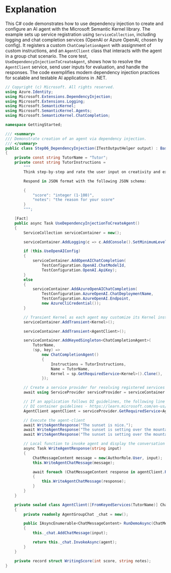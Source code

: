 # Explanation

This C# code demonstrates how to use dependency injection to create and configure an AI agent with the Microsoft Semantic Kernel library. The example sets up service registration using `ServiceCollection`, including logging and chat completion services (OpenAI or Azure OpenAI, chosen by config). It registers a custom `ChatCompletionAgent` with assignment of custom instructions, and an `AgentClient` class that interacts with the agent in a group chat scenario. The core test, `UseDependencyInjectionToCreateAgent`, shows how to resolve the `AgentClient` service, send user inputs for evaluation, and handle the responses. The code exemplifies modern dependency injection practices for scalable and testable AI applications in .NET.

```csharp
// Copyright (c) Microsoft. All rights reserved.
using Azure.Identity;
using Microsoft.Extensions.DependencyInjection;
using Microsoft.Extensions.Logging;
using Microsoft.SemanticKernel;
using Microsoft.SemanticKernel.Agents;
using Microsoft.SemanticKernel.ChatCompletion;

namespace GettingStarted;

/// <summary>
/// Demonstrate creation of an agent via dependency injection.
/// </summary>
public class Step06_DependencyInjection(ITestOutputHelper output) : BaseAgentsTest(output)
{
    private const string TutorName = "Tutor";
    private const string TutorInstructions =
        """
        Think step-by-step and rate the user input on creativity and expressiveness from 1-100.

        Respond in JSON format with the following JSON schema:

        {
            "score": "integer (1-100)",
            "notes": "the reason for your score"
        }
        """;

    [Fact]
    public async Task UseDependencyInjectionToCreateAgent()
    {
        ServiceCollection serviceContainer = new();

        serviceContainer.AddLogging(c => c.AddConsole().SetMinimumLevel(LogLevel.Information));

        if (this.UseOpenAIConfig)
        {
            serviceContainer.AddOpenAIChatCompletion(
                TestConfiguration.OpenAI.ChatModelId,
                TestConfiguration.OpenAI.ApiKey);
        }
        else
        {
            serviceContainer.AddAzureOpenAIChatCompletion(
                TestConfiguration.AzureOpenAI.ChatDeploymentName,
                TestConfiguration.AzureOpenAI.Endpoint,
                new AzureCliCredential());
        }

        // Transient Kernel as each agent may customize its Kernel instance with plug-ins.
        serviceContainer.AddTransient<Kernel>();

        serviceContainer.AddTransient<AgentClient>();

        serviceContainer.AddKeyedSingleton<ChatCompletionAgent>(
            TutorName,
            (sp, key) =>
                new ChatCompletionAgent()
                {
                    Instructions = TutorInstructions,
                    Name = TutorName,
                    Kernel = sp.GetRequiredService<Kernel>().Clone(),
                });

        // Create a service provider for resolving registered services
        await using ServiceProvider serviceProvider = serviceContainer.BuildServiceProvider();

        // If an application follows DI guidelines, the following line is unnecessary because DI will inject an instance of the AgentClient class to a class that references it.
        // DI container guidelines - https://learn.microsoft.com/en-us/dotnet/core/extensions/dependency-injection-guidelines#recommendations
        AgentClient agentClient = serviceProvider.GetRequiredService<AgentClient>();

        // Execute the agent-client
        await WriteAgentResponse("The sunset is nice.");
        await WriteAgentResponse("The sunset is setting over the mountains.");
        await WriteAgentResponse("The sunset is setting over the mountains and filled the sky with a deep red flame, setting the clouds ablaze.");

        // Local function to invoke agent and display the conversation messages.
        async Task WriteAgentResponse(string input)
        {
            ChatMessageContent message = new(AuthorRole.User, input);
            this.WriteAgentChatMessage(message);

            await foreach (ChatMessageContent response in agentClient.RunDemoAsync(message))
            {
                this.WriteAgentChatMessage(response);
            }
        }
    }

    private sealed class AgentClient([FromKeyedServices(TutorName)] ChatCompletionAgent agent)
    {
        private readonly AgentGroupChat _chat = new();

        public IAsyncEnumerable<ChatMessageContent> RunDemoAsync(ChatMessageContent input)
        {
            this._chat.AddChatMessage(input);

            return this._chat.InvokeAsync(agent);
        }
    }

    private record struct WritingScore(int score, string notes);
}
```
